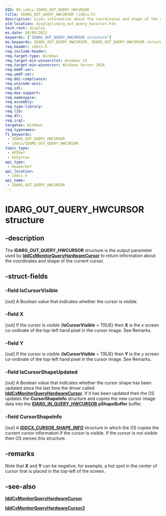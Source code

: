 ```yaml
---
UID: NS:iddcx.IDARG_OUT_QUERY_HWCURSOR
title: IDARG_OUT_QUERY_HWCURSOR (iddcx.h)
description: Gives information about the coordinates and shape of the current cursor.
old-location: display\idarg_out_query_hwcursor.htm
tech.root: display
ms.date: 08/09/2022
keywords: ["IDARG_OUT_QUERY_HWCURSOR structure"]
ms.keywords: IDARG_OUT_QUERY_HWCURSOR, IDARG_OUT_QUERY_HWCURSOR structure [Display Devices], display.idarg_out_query_hwcursor, iddcx/IDARG_OUT_QUERY_HWCURSOR
req.header: iddcx.h
req.include-header: 
req.target-type: Windows
req.target-min-winverclnt: Windows 10
req.target-min-winversvr: Windows Server 2016
req.kmdf-ver: 
req.umdf-ver: 
req.ddi-compliance: 
req.unicode-ansi: 
req.idl: 
req.max-support: 
req.namespace: 
req.assembly: 
req.type-library: 
req.lib: 
req.dll: 
req.irql: 
targetos: Windows
req.typenames: 
f1_keywords:
 - IDARG_OUT_QUERY_HWCURSOR
 - iddcx/IDARG_OUT_QUERY_HWCURSOR
topic_type:
 - APIRef
 - kbSyntax
api_type:
 - HeaderDef
api_location:
 - iddcx.h
api_name:
 - IDARG_OUT_QUERY_HWCURSOR
---
```


# IDARG_OUT_QUERY_HWCURSOR structure

## -description

The **IDARG_OUT_QUERY_HWCURSOR** structure is the output parameter used by [**IddCxMonitorQueryHardwareCursor**](nf-iddcx-iddcxmonitorqueryhardwarecursor.md) to return information about the coordinates and shape of the current cursor.

## -struct-fields

### -field IsCursorVisible

[out] A Boolean value that indicates whether the cursor is visible.

### -field X

[out] If the cursor is visible (**IsCursorVisible** = TRUE) then **X** is the *x* screen co-ordinate of the top-left hand pixel in the cursor image. See Remarks.

### -field Y

[out] If the cursor is visible (**IsCursorVisible** = TRUE) then **Y** is the *y* screen co-ordinate of the top-left hand pixel in the cursor image. See Remarks.

### -field IsCursorShapeUpdated

 [out] A Boolean value that indicates whether the cursor shape has been updated since the last time the driver called [**IddCxMonitorQueryHardwareCursor**](nf-iddcx-iddcxmonitorqueryhardwarecursor.md). If it has been updated then the OS updates the **CursorShapeInfo** structure and copies the new cursor image data into the [**IDARG_IN_QUERY_HWCURSOR**](ns-iddcx-idarg_in_query_hwcursor.md).**pShapeBuffer** buffer.

### -field CursorShapeInfo

[out] A [**IDDCX_CURSOR_SHAPE_INFO**](ns-iddcx-iddcx_cursor_shape_info.md) structure in which the OS copies the current cursor information if the cursor is visible. If the cursor is not visible then OS zeroes this structure.

## -remarks

Note that **X** and **Y** can be negative; for example, a hot spot in the center of cursor that is placed in the top-left of the screen.

## -see-also

[**IddCxMonitorQueryHardwareCursor**](nf-iddcx-iddcxmonitorqueryhardwarecursor.md)

[**IddCxMonitorQueryHardwareCursor2**](nf-iddcx-iddcxmonitorqueryhardwarecursor2.md)
